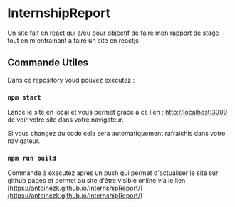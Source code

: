 # InternshipReport

Un site fait en react qui a/eu pour objectif de faire mon rapport de stage tout en m'entrainant a faire un site en reactjs

## Commande Utiles

Dans ce repository voud pouvez executez :

### `npm start`

Lance le site en local et vous permet grace a ce lien : [http://localhost:3000](http://localhost:3000) de voir votre site dans votre navigateur.

Si vous changez du code cela sera automatiquement rafraichis dans votre navigateur.

### `npm run build`

Commande à executez apres un push qui permet d'actualiser le site sur github pages et permet au site d'être visible online via le lien [https://antoinezk.github.io/InternshipReport/](https://antoinezk.github.io/InternshipReport/)